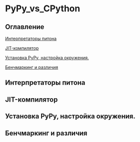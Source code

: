 # PyPy_vs_CPython

## Оглавление

[Интерпретаторы питона](https://github.com/Asklepiad/PyPy_vs_CPython/tree/main#интерпретаторы-питона)

[JIT-компилятор](https://github.com/Asklepiad/PyPy_vs_CPython/tree/main#)

[Установка PyPy, настройка окружения.](https://github.com/Asklepiad/PyPy_vs_CPython/tree/main#)

[Бенчмаркинг и различия](https://github.com/Asklepiad/PyPy_vs_CPython/tree/main#)

## Интерпретаторы питона

## JIT-компилятор

## Установка PyPy, настройка окружения.

## Бенчмаркинг и различия

